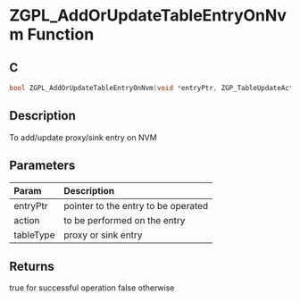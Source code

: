 # ZGPL_AddOrUpdateTableEntryOnNvm Function

## C

```c
bool ZGPL_AddOrUpdateTableEntryOnNvm(void *entryPtr, ZGP_TableUpdateAction_t action, ZGP_EntryType_t tableType);
```

## Description

 To add/update proxy/sink entry on NVM

## Parameters

| Param | Description |
|:----- |:----------- |
| entryPtr | pointer to the entry to be operated |
| action | to be performed on the entry |
| tableType | proxy or sink entry  

## Returns

   true for successful operation false otherwise 

